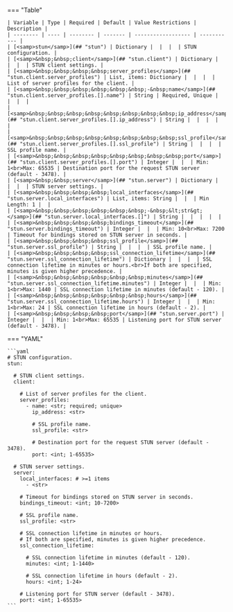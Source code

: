 <!--
  ~ Copyright (c) 2025 Arista Networks, Inc.
  ~ Use of this source code is governed by the Apache License 2.0
  ~ that can be found in the LICENSE file.
  -->
=== "Table"

    | Variable | Type | Required | Default | Value Restrictions | Description |
    | -------- | ---- | -------- | ------- | ------------------ | ----------- |
    | [<samp>stun</samp>](## "stun") | Dictionary |  |  |  | STUN configuration. |
    | [<samp>&nbsp;&nbsp;client</samp>](## "stun.client") | Dictionary |  |  |  | STUN client settings. |
    | [<samp>&nbsp;&nbsp;&nbsp;&nbsp;server_profiles</samp>](## "stun.client.server_profiles") | List, items: Dictionary |  |  |  | List of server profiles for the client. |
    | [<samp>&nbsp;&nbsp;&nbsp;&nbsp;&nbsp;&nbsp;-&nbsp;name</samp>](## "stun.client.server_profiles.[].name") | String | Required, Unique |  |  |  |
    | [<samp>&nbsp;&nbsp;&nbsp;&nbsp;&nbsp;&nbsp;&nbsp;&nbsp;ip_address</samp>](## "stun.client.server_profiles.[].ip_address") | String |  |  |  |  |
    | [<samp>&nbsp;&nbsp;&nbsp;&nbsp;&nbsp;&nbsp;&nbsp;&nbsp;ssl_profile</samp>](## "stun.client.server_profiles.[].ssl_profile") | String |  |  |  | SSL profile name. |
    | [<samp>&nbsp;&nbsp;&nbsp;&nbsp;&nbsp;&nbsp;&nbsp;&nbsp;port</samp>](## "stun.client.server_profiles.[].port") | Integer |  |  | Min: 1<br>Max: 65535 | Destination port for the request STUN server (default - 3478). |
    | [<samp>&nbsp;&nbsp;server</samp>](## "stun.server") | Dictionary |  |  |  | STUN server settings. |
    | [<samp>&nbsp;&nbsp;&nbsp;&nbsp;local_interfaces</samp>](## "stun.server.local_interfaces") | List, items: String |  |  | Min Length: 1 |  |
    | [<samp>&nbsp;&nbsp;&nbsp;&nbsp;&nbsp;&nbsp;-&nbsp;&lt;str&gt;</samp>](## "stun.server.local_interfaces.[]") | String |  |  |  |  |
    | [<samp>&nbsp;&nbsp;&nbsp;&nbsp;bindings_timeout</samp>](## "stun.server.bindings_timeout") | Integer |  |  | Min: 10<br>Max: 7200 | Timeout for bindings stored on STUN server in seconds. |
    | [<samp>&nbsp;&nbsp;&nbsp;&nbsp;ssl_profile</samp>](## "stun.server.ssl_profile") | String |  |  |  | SSL profile name. |
    | [<samp>&nbsp;&nbsp;&nbsp;&nbsp;ssl_connection_lifetime</samp>](## "stun.server.ssl_connection_lifetime") | Dictionary |  |  |  | SSL connection lifetime in minutes or hours.<br>If both are specified, minutes is given higher precedence. |
    | [<samp>&nbsp;&nbsp;&nbsp;&nbsp;&nbsp;&nbsp;minutes</samp>](## "stun.server.ssl_connection_lifetime.minutes") | Integer |  |  | Min: 1<br>Max: 1440 | SSL connection lifetime in minutes (default - 120). |
    | [<samp>&nbsp;&nbsp;&nbsp;&nbsp;&nbsp;&nbsp;hours</samp>](## "stun.server.ssl_connection_lifetime.hours") | Integer |  |  | Min: 1<br>Max: 24 | SSL connection lifetime in hours (default - 2). |
    | [<samp>&nbsp;&nbsp;&nbsp;&nbsp;port</samp>](## "stun.server.port") | Integer |  |  | Min: 1<br>Max: 65535 | Listening port for STUN server (default - 3478). |

=== "YAML"

    ```yaml
    # STUN configuration.
    stun:

      # STUN client settings.
      client:

        # List of server profiles for the client.
        server_profiles:
          - name: <str; required; unique>
            ip_address: <str>

            # SSL profile name.
            ssl_profile: <str>

            # Destination port for the request STUN server (default - 3478).
            port: <int; 1-65535>

      # STUN server settings.
      server:
        local_interfaces: # >=1 items
          - <str>

        # Timeout for bindings stored on STUN server in seconds.
        bindings_timeout: <int; 10-7200>

        # SSL profile name.
        ssl_profile: <str>

        # SSL connection lifetime in minutes or hours.
        # If both are specified, minutes is given higher precedence.
        ssl_connection_lifetime:

          # SSL connection lifetime in minutes (default - 120).
          minutes: <int; 1-1440>

          # SSL connection lifetime in hours (default - 2).
          hours: <int; 1-24>

        # Listening port for STUN server (default - 3478).
        port: <int; 1-65535>
    ```
